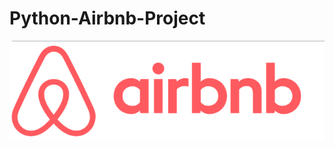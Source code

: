 # Python-Airbnb-Project
![](https://github.com/KrishnaBabu-Khethavath/Python-Airbnb-Project/blob/main/airbnb.png)
